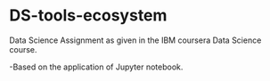 # DS-tools-ecosystem
Data Science Assignment as given in the IBM coursera Data Science course.

 -Based on the application of Jupyter notebook.
